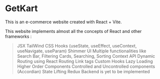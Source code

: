 # GetKart

This is an e-commerce website created with React + Vite.

This website implements almost all the concepts of React and other frameworks :

> JSX
> TailWind CSS
> Hooks (useState, useEffect, useContext, useNavigate, useParam)
> Shimmer UI
> Multiple functionalities like Search Bar, Filtering Cards, Searching, Sorting
> Context API
> Dynamic Routing using React Routing
> Link tags
> Custom Hooks
> Lazy Loading
> Higher Order Components
> Controlled and Uncontrolled components (Accordian)
> State Lifting
> Redux
> Backend is yet to be implemented
